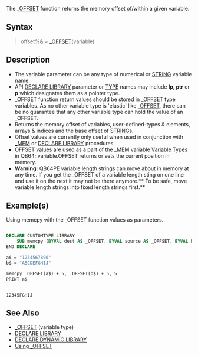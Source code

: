 The [_OFFSET](_OFFSET) function returns the memory offset of/within a given variable.

## Syntax

> offset%& = [_OFFSET](_OFFSET)(variable)

## Description

* The variable parameter can be any type of numerical or [STRING](STRING) variable name.
* API [DECLARE LIBRARY](DECLARE-LIBRARY) parameter or [TYPE](TYPE) names may include **lp, ptr** or **p** which designates them as a pointer type.
* _OFFSET function return values should be stored in [_OFFSET](_OFFSET) type variables. As no other variable type is 'elastic' like [_OFFSET](_OFFSET), there can be no guarantee that any other variable type can hold the value of an _OFFSET.
* Returns the memory offset of variables, user-defined-types & elements, arrays & indices and the base offset of [STRING](STRING)s.
* Offset values are currently only useful when used in conjunction with [_MEM](_MEM) or [DECLARE LIBRARY](DECLARE-LIBRARY) procedures. 
* OFFSET values are used as a part of the [_MEM](_MEM) variable [Variable Types](Variable-Types) in QB64; variable.OFFSET returns or sets the current position in memory.
* **Warning:** QB64PE variable length strings can move about in memory at any time. If you get the _OFFSET of a variable length sting on one line and use it on the next it may not be there anymore.** To be safe, move variable length strings into fixed length strings first.**

## Example(s)

Using memcpy with the _OFFSET function values as parameters.

```vb

DECLARE CUSTOMTYPE LIBRARY
    SUB memcpy (BYVAL dest AS _OFFSET, BYVAL source AS _OFFSET, BYVAL bytes AS LONG)
END DECLARE

a$ = "1234567890"
b$ = "ABCDEFGHIJ"

memcpy _OFFSET(a$) + 5, _OFFSET(b$) + 5, 5
PRINT a$ 

```

```text

12345FGHIJ

```

## See Also

* [_OFFSET](_OFFSET) (variable type)
* [DECLARE LIBRARY](DECLARE-LIBRARY)
* [DECLARE DYNAMIC LIBRARY](DECLARE-DYNAMIC-LIBRARY)
* [Using _OFFSET](Using--OFFSET)
